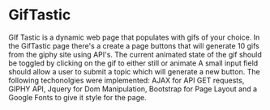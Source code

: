 # GifTastic
GIf Tastic is a dynamic web page that populates with gifs of your choice.
In the GifTastic page there's a create a page buttons that will generate 10 gifs from the giphy site using API's. The current animated state of the gif should be toggled by clicking on the gif to either still or animate
A small input field should allow a user to submit a topic which will generate a new button.
The following techonolgies were implemented: AJAX for API GET requests, GIPHY API, Jquery for Dom Manipulation, Bootstrap for Page Layout and a Google Fonts to give it style for the page. 